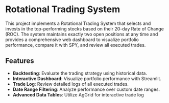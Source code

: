 # Rotational Trading System

This project implements a Rotational Trading System that selects and invests in the top-performing stocks based on their 20-day Rate of Change (ROC). The system maintains exactly two open positions at any time and provides a comprehensive web dashboard to visualize portfolio performance, compare it with SPY, and review all executed trades.

## Features

- **Backtesting**: Evaluate the trading strategy using historical data.
- **Interactive Dashboard**: Visualize portfolio performance with Streamlit.
- **Trade Log**: Review detailed logs of all executed trades.
- **Date Range Filtering**: Analyze performance over custom date ranges.
- **Advanced Data Tables**: Utilize AgGrid for interactive trade log